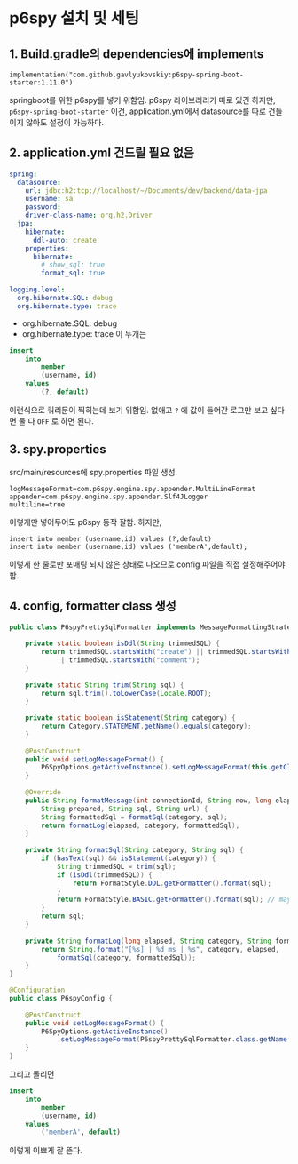 # p6spy 설치 및 세팅

## 1. Build.gradle의 dependencies에 implements

```properties
implementation("com.github.gavlyukovskiy:p6spy-spring-boot-starter:1.11.0")
```

springboot를 위한 p6spy를 넣기 위함임.
p6spy 라이브러리가 따로 있긴 하지만, `p6spy-spring-boot-starter` 이건, application.yml에서 datasource를 따로 건들이지 않아도 설정이 가능하다.

## 2. application.yml 건드릴 필요 없음

```yml
spring:  
  datasource:  
    url: jdbc:h2:tcp://localhost/~/Documents/dev/backend/data-jpa  
    username: sa  
    password:  
    driver-class-name: org.h2.Driver  
  jpa:  
    hibernate:  
      ddl-auto: create  
    properties:  
      hibernate:  
        # show_sql: true  
        format_sql: true  
  
logging.level:  
  org.hibernate.SQL: debug  
  org.hibernate.type: trace
```

- org.hibernate.SQL: debug
- org.hibernate.type: trace
이 두개는

```sql
insert 
    into
        member
        (username, id) 
    values
        (?, default)
```

이런식으로 쿼리문이 찍히는데 보기 위함임. 없애고 `?` 에 값이 들어간 로그만 보고 싶다면 둘 다 `OFF` 로 하면 된다.

## 3. spy.properties

src/main/resources에 spy.properties 파일 생성

```properties
logMessageFormat=com.p6spy.engine.spy.appender.MultiLineFormat  
appender=com.p6spy.engine.spy.appender.Slf4JLogger  
multiline=true
```

이렇게만 넣어두어도 p6spy 동작 잘함. 하지만,

```
insert into member (username,id) values (?,default)
insert into member (username,id) values ('memberA',default);
```

이렇게 한 줄로만 포매팅 되지 않은 상태로 나오므로 config 파일을 직접 설정해주어야 함.

## 4. config, formatter class 생성

```java
public class P6spyPrettySqlFormatter implements MessageFormattingStrategy {  
  
    private static boolean isDdl(String trimmedSQL) {  
        return trimmedSQL.startsWith("create") || trimmedSQL.startsWith("alter")  
            || trimmedSQL.startsWith("comment");  
    }  
  
    private static String trim(String sql) {  
        return sql.trim().toLowerCase(Locale.ROOT);  
    }  
  
    private static boolean isStatement(String category) {  
        return Category.STATEMENT.getName().equals(category);  
    }  
  
    @PostConstruct  
    public void setLogMessageFormat() {  
        P6SpyOptions.getActiveInstance().setLogMessageFormat(this.getClass().getName());  
    }  
  
    @Override  
    public String formatMessage(int connectionId, String now, long elapsed, String category,  
        String prepared, String sql, String url) {  
        String formattedSql = formatSql(category, sql);  
        return formatLog(elapsed, category, formattedSql);  
    }  
  
    private String formatSql(String category, String sql) {  
        if (hasText(sql) && isStatement(category)) {  
            String trimmedSQL = trim(sql);  
            if (isDdl(trimmedSQL)) {  
                return FormatStyle.DDL.getFormatter().format(sql);  
            }  
            return FormatStyle.BASIC.getFormatter().format(sql); // maybe DML  
        }  
        return sql;  
    }  
  
    private String formatLog(long elapsed, String category, String formattedSql) {  
        return String.format("[%s] | %d ms | %s", category, elapsed,  
            formatSql(category, formattedSql));  
    }  
}
```

```java
@Configuration  
public class P6spyConfig {  
  
    @PostConstruct  
    public void setLogMessageFormat() {  
        P6SpyOptions.getActiveInstance()  
            .setLogMessageFormat(P6spyPrettySqlFormatter.class.getName());  
    }  
}
```

그리고 돌리면

```sql
insert      
    into
        member
        (username, id)      
    values
        ('memberA', default)
```

이렇게 이쁘게 잘 뜬다.
